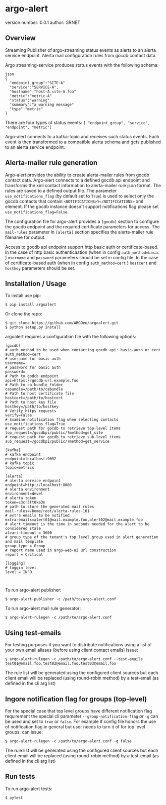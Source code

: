 argo-alert
===============================

version number: 0.0.1
author: GRNET

Overview
--------

Streaming Publisher of argo-streaming status events as alerts to an alerta service endpoint.
Alerta mail configuration rules from gocdb contact data.

Argo streaming-service produces status events with the following schema:
```
json
{
  "endpoint_group":"SITE-A"
  "service":"SERVICE-A",
  "hostname":"host-A.site-A.foo"
  "metric":"metric-A"
  "status":"warning"
  "summary":"a warning message"
  "type":"metric"
}
```

There are four types of status events: `[ "endpoint_group", "service", "endpoint", "metric"]`

Argo-alert connects to a kafka-topic and receives such status events. Each event is
then transformed to a compatible alerta schema and gets published to an alerta service endpoint.

Alerta-mailer rule generation
---------------------------
Argo-alert provides the ability to create alerta-mailer rules from gocdb contact data. Argo-alert
connects to a defined gocdb api endpoint and transforms the xml contact information to alerta-mailer
rule json format. The rules are saved to a defined output file. The parameter `use_notifications_flag`
(by default set to `True`) is used to select only the gocdb contacts that contain
`<NOTIFICATIONS>Y</NOTIFICATIONS>` xml element. If the gocdb instance doesn't support notifications flag
please set `use_notifications_flag=False`. 

The configuration file for argo-alert provides a `[gocdb]` section to configure the gocdb endpoint
and the required certificate parameters for access. The `mail-rules` parameter in `[alerta]` section
specifies the alerta-mailer rule filename for output.  

Access to gocdb api endpoint support http basic auth or certificate-based. In the case of
http basic authenticaation (when in config `auth_method=basic` ) `username` and `password` parameters 
should be set in config file. In the case of certificate-based auth (when in config `auth_method=cert` )
`hostcert` and `hostkey` parameters should be set.  

Installation / Usage
--------------------

To install use pip:

    $ pip install argoalert


Or clone the repo:

    $ git clone https://github.com/ARGOeu/argoalert.git
    $ python setup.py install


argoalert requires a configuration file with the following options:
```
[gocdb]
# auth_method to be used when contacting gocdb api: basic-auth or cert
auth_method=cert
# username for basic auth
username=
# password for basic auth
password=
# Path to godcb endpoint
api=https://gocdb-url.example.foo
# Path to ca bundle folder
cabundle=/path/to/cabundle
# Path to host certificate file
hostcert=/path/to/hostcert
# Path to host key file
hostkey=/path/to/hostkey
# Verify https requests
verify=False
# Examine notification flag when selecting contacts
use_notifications_flag=True
# request path for gocdb to retrieve top-level items
top_request=/gocdbpi/public/?method=get_site
# request path for gocdb to retrieve sub-level items
sub_request=/gocdbpi/public/?method=get_service

[kafka]
# kafka endpoint
endpoint=localhost:9092
# kafka topic
topic=metrics

[alerta]
# alerta service endpoint
endpoint=http://localhost:8080
# alerta environment
environment=devel
# alerta token
token=s3cr3tt0ke3n
# path to store the generated mail rules
mail-rules=/home/root/alerta-rules-101
# extra emails to be notified
extra-emails=alert01@mail.example.foo,alert02@mail.example.foo
# alert timeout is the time in seconds needed for the alert to be considered stale
aleart-timeout = 3600
# group type of the tenant's top level group used in alert generation and mail template
group-type = Group
# report name used in argo-web-ui url construction
report = Critical

[logging]
# loggin level
level = INFO



```

To run argo-alert publisher:

    $ argo-alert-publisher -c /path/to/argo-alert.conf

To run argo-alert mail rule generator:

    $ argo-alert-rulegen -c /path/to/argo-alert.conf
    
Using test-emails
-----------------
For testing purposes if you want to distribute notifications using a list
of your own email aliases (before using client contact emails) issue:

    $ argo-alert-rulegen -c /path/to/argo-alert.conf --test-emails test01@email.foo,test02@email.foo,test03@email.foo

The rule list will be generated using the configured client sources but each client
email will be replaced (using round-robin method) by a test-email (as defined in the cli arg list)

Ingore notification flag for groups (top-level)
-----------------------------------------------
For the special case that top level groups have different notification flag requirement the special cli parameter 
`--group-notification-flag` or `-g` can be used and set to `true` or `false`. 
For example if config file honors the use of notification flag in general but user needs to turn it of for top level 
groups, can issue:

    $ argo-alert-rulegen -c /path/to/argo-alert.conf -g false

The rule list will be generated using the configured client sources but each client
email will be replaced (using round-robin method) by a test-email (as defined in the cli arg list)


Run tests
---------

To run argo-alert tests:

    $ pytest
